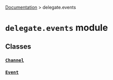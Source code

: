 [Documentation](/docs/documentation.md) > delegate.events

# `delegate.events` module

## Classes

### [`Channel`](/docs/delegate/events/channel.md)
### [`Event`](/docs/delegate/events/event.md)
